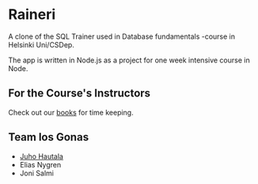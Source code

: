 # Raineri

A clone of the SQL Trainer used in Database fundamentals -course in Helsinki
Uni/CSDep.

The app is written in Node.js as a project for one week intensive course in
Node.

## For the Course's Instructors

Check out our [books][bookDoc] for time keeping.

## Team los Gonas

  * [Juho Hautala](mailto:juho.hautala@helsinki.fi)
  * Elias Nygren
  * Joni Salmi

[bookDoc]: https://github.com/vastus/trainer/blob/master/course/books.md

